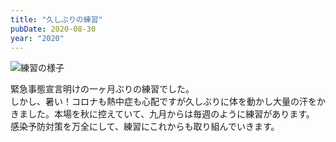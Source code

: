 ```yaml
---
title: "久しぶりの練習"
pubDate: 2020-08-30
year: "2020"
---
```


![練習の様子](@/assets/20200830-practice_after_a_long_time.webp)

緊急事態宣言明けの一ヶ月ぶりの練習でした。\
しかし、暑い！コロナも熱中症も心配ですが久しぶりに体を動かし大量の汗をかきました。本場を秋に控えていて、九月からは毎週のように練習があります。\
感染予防対策を万全にして、練習にこれからも取り組んでいきます。
